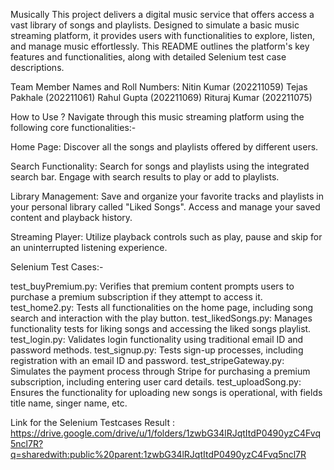 Musically
This project delivers a digital music service that offers access a vast library of songs and playlists. Designed to simulate a basic music streaming platform, it provides users with functionalities to explore, listen, and manage music effortlessly. This README outlines the platform's key features and functionalities, along with detailed Selenium test case descriptions.

Team Member Names and Roll Numbers:
Nitin Kumar (202211059)
Tejas Pakhale (202211061)
Rahul Gupta (202211069)
Rituraj Kumar (202211075)

How to Use ?
Navigate through this music streaming platform using the following core functionalities:-

Home Page:
Discover all the songs and playlists offered by different users.

Search Functionality:
Search for songs and playlists using the integrated search bar.
Engage with search results to play or add to playlists.

Library Management:
Save and organize your favorite tracks and playlists in your personal library called "Liked Songs".
Access and manage your saved content and playback history.

Streaming Player:
Utilize playback controls such as play, pause and skip for an uninterrupted listening experience.

Selenium Test Cases:-

test_buyPremium.py: Verifies that premium content prompts users to purchase a premium subscription if they attempt to access it.
test_home2.py: Tests all functionalities on the home page, including song search and interaction with the play button.
test_likedSongs.py: Manages functionality tests for liking songs and accessing the liked songs playlist.
test_login.py: Validates login functionality using traditional email ID and password methods.
test_signup.py: Tests sign-up processes, including registration with an email ID and password.
test_stripeGateway.py: Simulates the payment process through Stripe for purchasing a premium subscription, including entering user card details.
test_uploadSong.py: Ensures the functionality for uploading new songs is operational, with fields title name, singer name, etc.

Link for the Selenium Testcases Result : 
https://drive.google.com/drive/u/1/folders/1zwbG34lRJqtItdP0490yzC4Fvq5ncl7R?q=sharedwith:public%20parent:1zwbG34lRJqtItdP0490yzC4Fvq5ncl7R